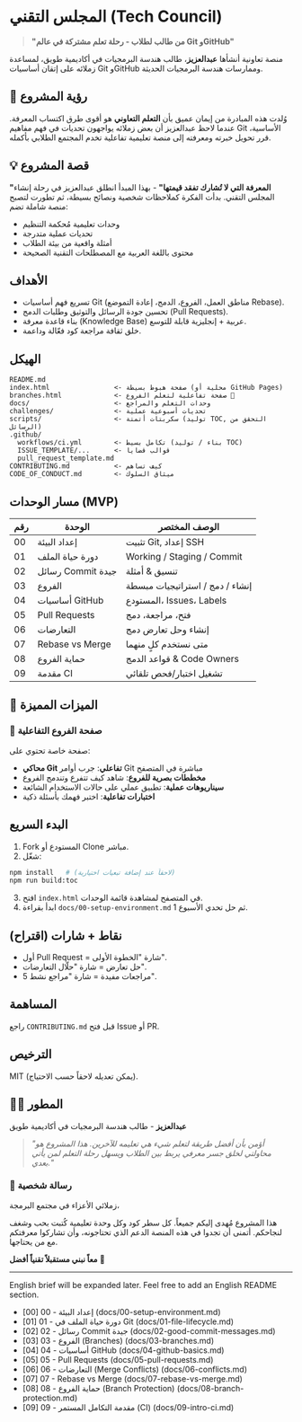 # المجلس التقني (Tech Council)

> **"من طالب لطلاب - رحلة تعلم مشتركة في عالم Git وGitHub"**

منصة تعاونية أنشأها **عبدالعزيز**، طالب هندسة البرمجيات في أكاديمية طويق، 
لمساعدة زملائه على إتقان أساسيات Git وGitHub وممارسات هندسة البرمجيات الحديثة.

## 🎯 رؤية المشروع
وُلدت هذه المبادرة من إيمان عميق بأن **التعلم التعاوني** هو أقوى طرق اكتساب المعرفة. 
عندما لاحظ عبدالعزيز أن بعض زملائه يواجهون تحديات في فهم مفاهيم Git الأساسية، 
قرر تحويل خبرته ومعرفته إلى منصة تعليمية تفاعلية تخدم المجتمع الطلابي بأكمله.

## 💡 قصة المشروع
**"المعرفة التي لا تُشارك تفقد قيمتها"** - بهذا المبدأ انطلق عبدالعزيز في رحلة إنشاء المجلس التقني. 
بدأت الفكرة كملاحظات شخصية ونصائح بسيطة، ثم تطورت لتصبح منصة شاملة تضم:
- وحدات تعليمية مُحكمة التنظيم
- تحديات عملية متدرجة  
- أمثلة واقعية من بيئة الطلاب
- محتوى باللغة العربية مع المصطلحات التقنية الصحيحة

## الأهداف
- تسريع فهم أساسيات Git (مناطق العمل، الفروع، الدمج، إعادة التموضع Rebase).
- تحسين جودة الرسائل والتوثيق وطلبات الدمج (Pull Requests).
- بناء قاعدة معرفة (Knowledge Base) عربية + إنجليزية قابلة للتوسع.
- خلق ثقافة مراجعة كود فعّالة وداعمة.

## الهيكل
```
README.md
index.html                <- صفحة هبوط بسيطة (محلية أو GitHub Pages)
branches.html             <- صفحة تفاعلية لتعلم الفروع 🌿
docs/                     <- وحدات التعلم والمراجع
challenges/               <- تحديات أسبوعية عملية
scripts/                  <- سكربتات أتمتة (توليد TOC, التحقق من الرسائل)
.github/
  workflows/ci.yml        <- تكامل بسيط (بناء / توليد TOC)
  ISSUE_TEMPLATE/...      <- قوالب قضايا
  pull_request_template.md
CONTRIBUTING.md           <- كيف تساهم
CODE_OF_CONDUCT.md        <- ميثاق السلوك
```

## مسار الوحدات (MVP)
| رقم | الوحدة | الوصف المختصر |
|-----|--------|---------------|
|00|إعداد البيئة| تثبيت Git, إعداد SSH |
|01|دورة حياة الملف| Working / Staging / Commit |
|02|رسائل Commit جيدة| تنسيق & أمثلة |
|03|الفروع| إنشاء / دمج / استراتيجيات مبسطة |
|04|أساسيات GitHub| المستودع، Issues، Labels |
|05|Pull Requests| فتح، مراجعة، دمج |
|06|التعارضات| إنشاء وحل تعارض دمج |
|07|Rebase vs Merge| متى نستخدم كلٍ منهما |
|08|حماية الفروع| قواعد الدمج & Code Owners |
|09|مقدمة CI| تشغيل اختبار/فحص تلقائي |

## 🌟 الميزات المميزة

### 🌿 صفحة الفروع التفاعلية
صفحة خاصة تحتوي على:
- **محاكي Git تفاعلي**: جرب أوامر Git مباشرة في المتصفح
- **مخططات بصرية للفروع**: شاهد كيف تتفرع وتندمج الفروع
- **سيناريوهات عملية**: تطبيق عملي على حالات الاستخدام الشائعة
- **اختبارات تفاعلية**: اختبر فهمك بأسئلة ذكية

## البدء السريع
1. Fork المستودع أو Clone مباشر.
2. شغّل:
```bash
npm install   # (لاحقاً عند إضافة تبعيات اختيارية)
npm run build:toc
```
3. افتح `index.html` في المتصفح لمشاهدة قائمة الوحدات.
4. ابدأ بقراءة `docs/00-setup-environment.md` ثم حل تحدي الأسبوع 1.

## نقاط + شارات (اقتراح)
- أول Pull Request = شارة "الخطوة الأولى".
- حل تعارض = شارة "حلّال التعارضات".
- 5 مراجعات مفيدة = شارة "مراجع نشط".

## المساهمة
راجع `CONTRIBUTING.md` قبل فتح Issue أو PR.

## الترخيص
MIT (يمكن تعديله لاحقاً حسب الاحتياج).

## 👨‍💻 المطور

**عبدالعزيز** - طالب هندسة البرمجيات في أكاديمية طويق

> *"أؤمن بأن أفضل طريقة لتعلم شيء هي تعليمه للآخرين. هذا المشروع هو محاولتي لخلق جسر معرفي يربط بين الطلاب ويسهل رحلة التعلم لمن يأتي بعدي."*

### 🤝 رسالة شخصية
زملائي الأعزاء في مجتمع البرمجة،

هذا المشروع مُهدى إليكم جميعاً. كل سطر كود وكل وحدة تعليمية كُتبت بحب وشغف لنجاحكم. 
أتمنى أن تجدوا في هذه المنصة الدعم الذي تحتاجونه، وأن تشاركوا معرفتكم مع من يحتاجها.

**معاً نبني مستقبلاً تقنياً أفضل** 🚀

---
English brief will be expanded later. Feel free to add an English README section.


<!-- TOC_START -->
- [00] 00 - إعداد البيئة (docs/00-setup-environment.md)
- [01] 01 - دورة حياة الملف في Git (docs/01-file-lifecycle.md)
- [02] 02 - رسائل Commit جيدة (docs/02-good-commit-messages.md)
- [03] 03 - الفروع (Branches) (docs/03-branches.md)
- [04] 04 - أساسيات GitHub (docs/04-github-basics.md)
- [05] 05 - Pull Requests (docs/05-pull-requests.md)
- [06] 06 - التعارضات (Merge Conflicts) (docs/06-conflicts.md)
- [07] 07 - Rebase vs Merge (docs/07-rebase-vs-merge.md)
- [08] 08 - حماية الفروع (Branch Protection) (docs/08-branch-protection.md)
- [09] 09 - مقدمة التكامل المستمر (CI) (docs/09-intro-ci.md)
<!-- TOC_END -->

